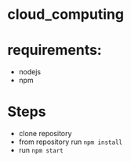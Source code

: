 # cloud_computing

# requirements:
  * nodejs
  * npm
# Steps 
  * clone repository
  * from repository run `npm install`
  * run `npm start`
